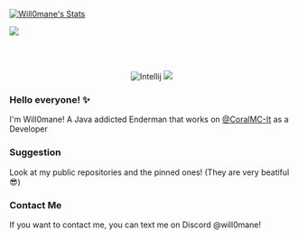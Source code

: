 [![Will0mane's Stats](https://github-readme-stats.vercel.app/api/top-langs/?username=Will0mane&theme=tokyonight)](https://github.com/Will0mane/Will0mane/)

<a href="https://github.com/Will0mane/Adventure-API">
  <img align="center" src="https://github-readme-stats.vercel.app/api/pin/?username=Adventure-Team&repo=Pulse&theme=tokyonight"/>
</a>

<br></br>

<p align="center">
    <img alt="Intellij" src="https://img.shields.io/badge/IntelliJIDEA-000000.svg?style=for-the-badge&logo=intellij-idea&logoColor=white"/>
    <img alt"VisualStudioCode" src="https://img.shields.io/badge/visualstudiocode-2FA4F2.svg?style=for-the-badge&logo=visualstudiocode&logoColor=white"/>
</p>


### Hello everyone! ✨
I'm Will0mane! A Java addicted Enderman that works on [@CoralMC-It](https://github.com/CoralMC-It) as a Developer

### Suggestion
Look at my public repositories and the pinned ones! (They are very beatiful 😎)

### Contact Me
If you want to contact me, you can text me on Discord @will0mane!
